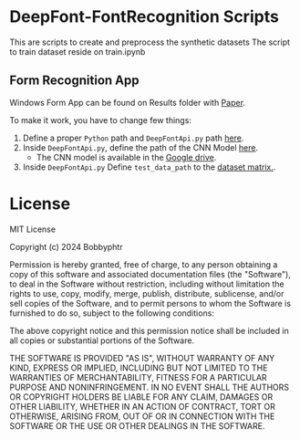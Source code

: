 # DeepFont-FontRecognition Scripts
This are scripts to create and preprocess the synthetic datasets
The script to train dataset reside on train.ipynb

## Form Recognition App
Windows Form App can be found on Results folder with [Paper](https://github.com/Bobbyphtr/DeepFont-FontRecognition/blob/master/Results/Paper%20DeepFont%20-%20IJMLC.pdf).

To make it work, you have to change few things:
1. Define a proper `Python` path and `DeepFontApi.py` path [here](https://github.com/Bobbyphtr/DeepFont-FontRecognition/blob/3780ff236457d6b5ddd79c9eefd30081143a0418/Results/FontRecFormsApp/FontRecFormsApp/MainForm.cs#L267-L268).
2. Inside `DeepFontApi.py`, define the path of the CNN Model [here](https://github.com/Bobbyphtr/DeepFont-FontRecognition/blob/3780ff236457d6b5ddd79c9eefd30081143a0418/DeepFontAPI.py#L36-L37).
    -  The CNN model is available in the [Google drive](https://drive.google.com/file/d/1YjO_7zXedG237yoABbUbqrO0mrdBQATx/view?usp=drive_link). 
3. Inside `DeepFontApi.py` Define `test_data_path` to the [dataset matrix.](https://github.com/Bobbyphtr/DeepFont-FontRecognition/blob/3780ff236457d6b5ddd79c9eefd30081143a0418/matrix_dataset_test_50_RBKN).

# License
MIT License

Copyright (c) 2024 Bobbyphtr

Permission is hereby granted, free of charge, to any person obtaining a copy
of this software and associated documentation files (the "Software"), to deal
in the Software without restriction, including without limitation the rights
to use, copy, modify, merge, publish, distribute, sublicense, and/or sell
copies of the Software, and to permit persons to whom the Software is
furnished to do so, subject to the following conditions:

The above copyright notice and this permission notice shall be included in all
copies or substantial portions of the Software.

THE SOFTWARE IS PROVIDED "AS IS", WITHOUT WARRANTY OF ANY KIND, EXPRESS OR
IMPLIED, INCLUDING BUT NOT LIMITED TO THE WARRANTIES OF MERCHANTABILITY,
FITNESS FOR A PARTICULAR PURPOSE AND NONINFRINGEMENT. IN NO EVENT SHALL THE
AUTHORS OR COPYRIGHT HOLDERS BE LIABLE FOR ANY CLAIM, DAMAGES OR OTHER
LIABILITY, WHETHER IN AN ACTION OF CONTRACT, TORT OR OTHERWISE, ARISING FROM,
OUT OF OR IN CONNECTION WITH THE SOFTWARE OR THE USE OR OTHER DEALINGS IN THE
SOFTWARE.
